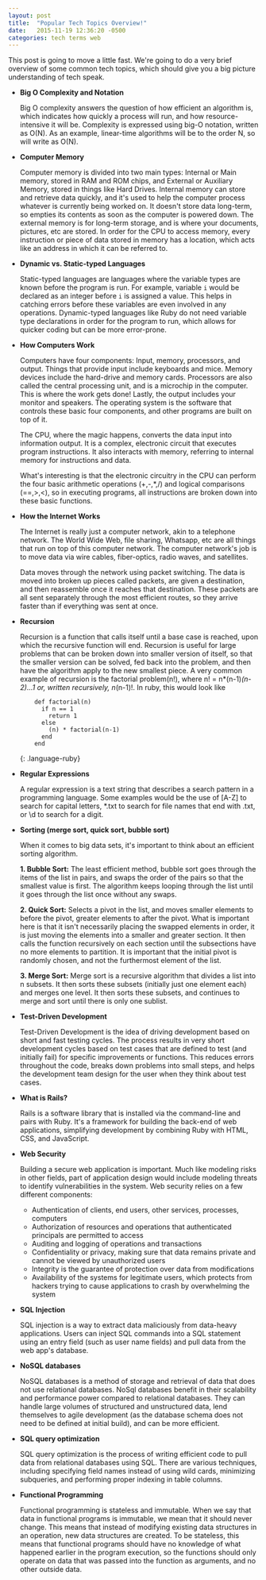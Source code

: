 ```yaml
---
layout: post
title:  "Popular Tech Topics Overview!"
date:   2015-11-19 12:36:20 -0500
categories: tech terms web
---
```

This post is going to move a little fast. We're going to do a very brief overview of some common tech topics, which should give you a big picture understanding of tech speak.


 + **Big O Complexity and Notation**

    Big O complexity answers the question of how efficient an algorithm is, which indicates how quickly a process will run, and how resource-intensive it will be. Complexity is expressed using big-O notation, written as O(N). As an example, linear-time algorithms will be to the order N, so will write as O(N).

  + **Computer Memory**

    Computer memory is divided into two main types: Internal or Main memory, stored in RAM and ROM chips, and External or Auxiliary Memory, stored in things like Hard Drives. Internal memory can store and retrieve data quickly, and it's used to help the computer process whatever is currently being worked on. It doesn't store data long-term, so empties its contents as soon as the computer is powered down. The external memory is for long-term storage, and is where your documents, pictures, etc are stored. In order for the CPU to access memory, every instruction or piece of data stored in memory has a location, which acts like an address in which it can be referred to.

  + **Dynamic vs. Static-typed Languages**

    Static-typed languages are languages where the variable types are known before the program is run. For example, variable <code>i</code> would be declared as an integer before <code>i</code> is assigned a value. This helps in catching errors before these variables are even involved in any operations. Dynamic-typed languages like Ruby do not need variable type declarations in order for the program to run, which allows for quicker coding but can be more error-prone.

  + **How Computers Work**

    Computers have four components: Input, memory, processors, and output. Things that provide input include keyboards and mice. Memory devices include the hard-drive and memory cards. Processors are also called the central processing unit, and is a microchip in the computer. This is where the work gets done! Lastly, the output includes your monitor and speakers. The operating system is the software that controls these basic four components, and other programs are built on top of it.

    The CPU, where the magic happens, converts the data input into information output. It is a complex, electronic circuit that executes program instructions. It also interacts with  memory, referring to internal memory for instructions and data.

    What's interesting is that the electronic circuitry in the CPU can perform the four basic arithmetic operations (+,-,*,/) and logical comparisons (==,>,<), so in executing programs, all instructions are broken down into these basic functions.

  + **How the Internet Works**

    The Internet is really just a computer network, akin to a telephone network. The World Wide Web, file sharing, Whatsapp, etc are all things that run on top of this computer network. The computer network's job is to move data via wire cables, fiber-optics, radio waves, and satellites.

    Data moves through the network using packet switching. The data is moved into broken up pieces called packets, are given a destination, and then reassemble once it reaches that destination. These packets are all sent separately through the most efficient routes, so they arrive faster than if everything was sent at once.

  + **Recursion**

    Recursion is a function that calls itself until a base case is reached, upon which the recursive function will end. Recursion is useful for large problems that can be broken down into smaller version of itself, so that the smaller version can be solved, fed back into the problem, and then have the algorithm apply to the new smallest piece. A very common example of recursion is the factorial problem(n!), where n! = n*(n-1)*(n-2)...1 or, written recursively, n*(n-1)!. In ruby, this would look like

    ~~~
        def factorial(n)
          if n == 1
            return 1
          else
            (n) * factorial(n-1)
          end
        end
    ~~~
    {: .language-ruby}

  + **Regular Expressions**

    A regular expression is a text string that describes a search pattern in a programming language. Some examples would be the use of [A-Z] to search for capital letters, *.txt to search for file names that end with .txt, or \d to search for a digit.

  + **Sorting (merge sort, quick sort, bubble sort)**

    When it comes to big data sets, it's important to think about an efficient sorting algorithm.

      **1. Bubble Sort:** The least efficient method, bubble sort goes through the items of the list in pairs, and swaps the order of the pairs so that the smallest value is first. The algorithm keeps looping through the list until it goes through the list once without any swaps.

      **2. Quick Sort:** Selects a pivot in the list, and moves smaller elements to before the pivot, greater elements to after the pivot. What is important here is that it isn't necessarily placing the swapped elements in order, it is just moving the elements into a smaller and greater section. It then calls the function recursively on each section until the subsections have no more elements to partition. It is important that the initial pivot is randomly chosen, and not the furthermost element of the list.

      **3. Merge Sort:** Merge sort is a recursive algorithm that divides a list into n subsets. It then sorts these subsets (initially just one element each) and merges one level. It then sorts these subsets, and continues to merge and sort until there is only one sublist.

  + **Test-Driven Development**

    Test-Driven Development is the idea of driving development based on short and fast testing cycles. The process results in very short development cycles based on test cases that are defined to test (and initially fail) for specific improvements or functions. This reduces errors throughout the code, breaks down problems into small steps, and helps the development team design for the user when they think about test cases.

  + **What is Rails?**

    Rails is a software library that is installed via the command-line and pairs with Ruby. It's a framework for building the back-end of web applications, simplifying development by combining Ruby with HTML, CSS, and JavaScript.

  + **Web Security**

    Building a secure web application is important. Much like modeling risks in other fields, part of application design would include modeling threats to identify vulnerabilities in the system. Web security relies on a few different components:

      + Authentication of clients, end users, other services, processes, computers
      + Authorization of resources and operations that authenticated principals are permitted to access
      + Auditing and logging of operations and transactions
      + Confidentiality or privacy, making sure that data remains private and cannot be viewed by unauthorized users
      + Integrity is the guarantee of protection over data from modifications
      + Availability of the systems for legitimate users, which protects from hackers trying to cause applications to crash by overwhelming the system


  + **SQL Injection**

    SQL injection is a way to extract data maliciously from data-heavy applications. Users can inject SQL commands into a SQL statement using an entry field (such as user name fields) and pull data from the web app's database.

  + **NoSQL databases**

    NoSQL databases is a method of storage and retrieval of data that does not use relational databases. NoSql databases benefit in their scalability and performance power compared to relational databases. They can handle large volumes of structured and unstructured data, lend themselves to agile development (as the database schema does not need to be defined at initial build), and can be more efficient.

  + **SQL query optimization**

    SQL query optimization is the process of writing efficient code to pull data from relational databases using SQL. There are various techniques, including specifying field names instead of using wild cards, minimizing subqueries, and performing proper indexing in table columns.

  + **Functional Programming**

    Functional programming is stateless and immutable. When we say that data in functional programs is immutable, we mean that it should never change. This means that instead of modifying existing data structures in an operation, new data structures are created. To be stateless, this means that functional programs should have no knowledge of what happened earlier in the program execution, so the functions should only operate on data that was passed into the function as arguments, and no other outside data.

